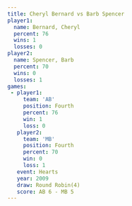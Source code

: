 ```yaml
---
title: Cheryl Bernard vs Barb Spencer
player1:               
  name: Bernard, Cheryl
  percent: 76          
  wins: 1              
  losses: 0            
player2:               
  name: Spencer, Barb  
  percent: 70          
  wins: 0              
  losses: 1            
games:
 - player1:          
     team: 'AB'      
     position: Fourth
     percent: 76     
     win: 1          
     loss: 0         
   player2:          
     team: 'MB'      
     position: Fourth
     percent: 70     
     win: 0          
     loss: 1         
   event: Hearts       
   year: 2009          
   draw: Round Robin(4)
   score: AB 6 - MB 5  
---
```

